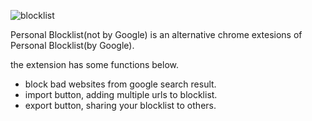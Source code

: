 ![blocklist](https://user-images.githubusercontent.com/33715405/73519508-a67e9580-4444-11ea-8e4a-41f0ff7deadd.png)

Personal Blocklist(not by Google) is an alternative chrome extesions of Personal Blocklist(by Google).

the extension has some functions below.

- block bad websites from google search result.
- import button, adding multiple urls to blocklist.
- export button, sharing your blocklist to others.
